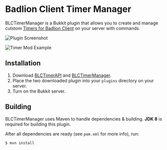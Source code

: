 # Badlion Client Timer Manager
BLCTimerManager is a Bukkit plugin that allows you to create and manage cutstom [Timers for Badlion Client](https://www.badlion.net/forum/thread/223003) on your server with commands.

![Plugin Screenshot](https://cdn.discordapp.com/attachments/806219262297243678/879359087639421058/332ESKXLAD_IO478FIKV.png)

![Timer Mod Example](https://i.gyazo.com/76f560b0be9f9585bd0afd737cdfb084.png)

## Installation
1. Download [BLCTimerAPI](https://github.com/BadlionClient/BadlionClientTimerAPI/releases) and [BLCTimerManager](https://github.com/TravinDreek/BLCTimerManager/releases).
2. Place the two downloaded plugin into your `plugins` directory on your server.
3. Turn on the Bukkit server.

## Building
BLCTimerManager uses Maven to handle dependencies & building. **JDK 8** is required for building this plugin.

After all dependencies are ready (see `pom.xml` for more info), run:
```shell
$ mvn install
```